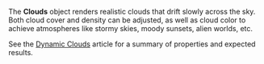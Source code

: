 The **Clouds** object renders realistic clouds that drift slowly across the
sky. Both cloud cover and density can be adjusted, as well as cloud color to
achieve atmospheres like stormy skies, moody sunsets, alien worlds, etc.

See the [Dynamic Clouds](https://create.roblox.com/docs/environment/clouds) article
for a summary of properties and expected results.